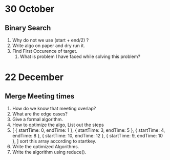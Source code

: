 # 30 October

## Binary Search

1. Why do not we use (start + end/2) ?
2. Write algo on paper and dry run it.
3. Find First Occurence of target.
   1. What is problem I have faced while solving this problem?

# 22 December

## Merge Meeting times

1. How do we know that meeting overlap?
2. What are the edge cases?
3. Give a formal algorithm.
4. How to optimize the algo, List out the steps
5. [
   { startTime: 0, endTime: 1 },
   { startTime: 3, endTime: 5 },
   { startTime: 4, endTime: 8 },
   { startTime: 10, endTime: 12 },
   { startTime: 9, endTime: 10 },
   ] sort this array according to startkey.
6. Write the optimized Algorithms.
7. Write the algorithm using reduce().
